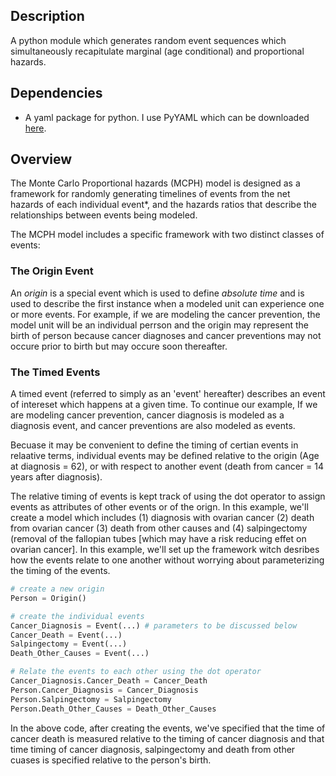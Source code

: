 ## Description

A python module which generates random event sequences which simultaneously 
recapitulate marginal (age conditional) and proportional hazards.

## Dependencies
- A yaml package for python.  I use PyYAML which can be downloaded [here](http://pyyaml.org/wiki/PyYAML).

## Overview

The Monte Carlo Proportional hazards (MCPH) model is designed 
as a framework for randomly generating timelines of events 
from the net hazards of each individual event*, and the 
hazards ratios that describe the relationships between events 
being modeled.   

The MCPH model includes a specific framework with two distinct 
classes of events:  

### The Origin Event

An *origin* is a special event which is used to define *absolute time*
and is used to describe the first instance when a modeled unit 
can experience one or more events.  For example, if we are modeling 
the cancer prevention, the model unit will be an individual perrson
and the origin may represent the birth of person because cancer 
diagnoses and cancer preventions may not occure prior to birth but 
may occure soon thereafter.

### The Timed Events

A timed event (referred to simply as an 'event' hereafter) describes
an event of intereset which happens at a given time.  To continue 
our example, If we are modeling cancer prevention, cancer diagnosis 
is modeled as a diagnosis event, and cancer preventions are also 
modeled as events. 

Becuase it may be convenient to define the timing of certian events 
in relaative terms, individual events may be defined relative to 
the origin (Age at diagnosis = 62), or with respect to another event 
(death from cancer = 14 years after diagnosis).

The relative timing of events is kept track of using the dot operator
to assign events as attributes of other events or of the orign.  In this
example, we'll create a model which includes (1) diagnosis with ovarian 
cancer (2) death from ovarian cancer (3) death from other causes and (4) 
salpingectomy (removal of the fallopian tubes [which may have a 
risk reducing effet on ovarian cancer].  In this example, we'll set up
the framework witch desribes how the events relate to one another 
without worrying about parameterizing the timing of the events.


```Python
# create a new origin 
Person = Origin()

# create the individual events
Cancer_Diagnosis = Event(...) # parameters to be discussed below
Cancer_Death = Event(...) 
Salpingectomy = Event(...)
Death_Other_Causes = Event(...)

# Relate the events to each other using the dot operator
Cancer_Diagnosis.Cancer_Death = Cancer_Death
Person.Cancer_Diagnosis = Cancer_Diagnosis
Person.Salpingectomy = Salpingectomy
Person.Death_Other_Causes = Death_Other_Causes
```

In the above code, after creating the events, we've specified that the
time of cancer death is measured relative to the timing of cancer 
diagnosis and that time timing of cancer diagnosis, salpingectomy 
and death from other cuases is specified relative to the person's birth.


